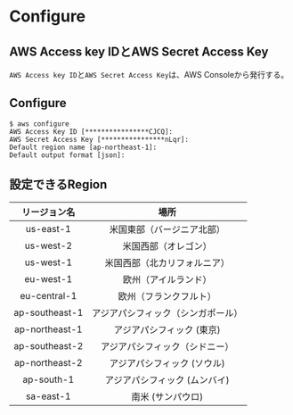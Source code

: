 # Configure

## AWS Access key IDとAWS Secret Access Key

```AWS Access key ID```と```AWS Secret Access Key```は、AWS Consoleから発行する。

## Configure

```
$ aws configure
AWS Access Key ID [****************CJCQ]: 
AWS Secret Access Key [****************nLqr]: 
Default region name [ap-northeast-1]: 
Default output format [json]: 
```
## 設定できるRegion

|リージョン名|場所|
|:-:|:-:|
| us-east-1 | 米国東部（バージニア北部） |
| us-west-2 | 米国西部（オレゴン） |
| us-west-1 | 米国西部（北カリフォルニア） |
| eu-west-1 | 欧州（アイルランド） |
| eu-central-1 | 欧州（フランクフルト） |
| ap-southeast-1 | アジアパシフィック（シンガポール） |
| ap-northeast-1 | アジアパシフィック (東京) |
| ap-southeast-2 | アジアパシフィック（シドニー） |
| ap-northeast-2 | アジアパシフィック (ソウル) |
| ap-south-1 | アジアパシフィック (ムンバイ) |
| sa-east-1 | 南米 (サンパウロ) |